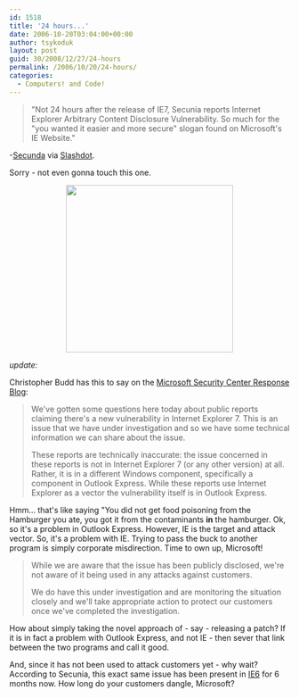 ```yaml
---
id: 1518
title: '24 hours...'
date: 2006-10-20T03:04:00+00:00
author: tsykoduk
layout: post
guid: 30/2008/12/27/24-hours
permalink: /2006/10/20/24-hours/
categories:
  - Computers! and Code!
---
```

<blockquote> "Not 24 hours after the release of <span class="caps">IE7</span>, Secunia reports Internet Explorer Arbitrary Content Disclosure Vulnerability. So much for the "you wanted it easier and more secure" slogan found on Microsoft's IE Website."</blockquote>

<p>-<a href="http://secunia.com/Internet_Explorer_Arbitrary_Content_Disclosure_Vulnerability_Test/">Secunda</a> via <a href="http://slashdot.org/article.pl?sid=06/10/19/1326247&#38;from=rss">Slashdot</a>.</p>


<p>Sorry - not even gonna  touch this one.</p>


<center><img src="https://greg.nokes.name/assets/2006/10/20/ie7.png" width="300px" /></center>

<p><i>update:</i></p>


<p>Christopher Budd has this to say on the <a href="http://blogs.technet.com/msrc/archive/2006/10/19/information-on-reports-of-ie-7-vulnerability.aspx">Microsoft Security Center Response Blog</a>:</p>


<blockquote>We've gotten some questions here today about public reports claiming there's a new vulnerability in Internet Explorer 7.  This is an issue that we have under investigation and so we have some technical information we can share about the issue.

<p>These reports are technically inaccurate: the issue concerned in these reports is not in Internet Explorer 7 (or any other version) at all. Rather, it is in a different Windows component, specifically a component in Outlook Express. While these reports use Internet Explorer as a vector the vulnerability itself is in Outlook Express.</blockquote></p>


<p>Hmm... that's like saying "You did not get food poisoning from the Hamburger you ate, you got it from the contaminants <strong>in</strong> the hamburger. Ok, so it's a problem in Outlook Express. However, IE is the target and attack vector. So, it's a problem with IE. Trying to pass the buck to another program is simply corporate misdirection. Time to own up, Microsoft!</p>


<blockquote>While we are aware that the issue has been publicly disclosed, we're not aware of it being used in any attacks against customers.

<p>We do have this under investigation and are monitoring the situation closely and we'll take appropriate action to protect our customers once we've completed the investigation.</blockquote></p>


<p>How about simply taking the novel approach of - say - releasing a patch? If it is in fact a problem with Outlook Express, and not IE - then sever that link between the two programs and call it good.</p>


<p>And, since it has not been used to attack customers yet - why wait? According to Secunia, this exact same issue has been present in <a href="http://secunia.com/advisories/19738/"><span class="caps">IE6</span></a> for 6 months now. How long do your customers dangle, Microsoft?</p>